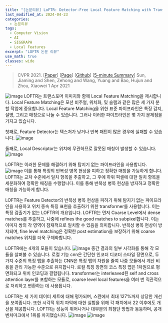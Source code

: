```yaml
---
title: "[논문리뷰] LoFTR: Detector-Free Local Feature Matching with Transformers"
last_modified_at: 2024-04-23
categories:
  - 논문리뷰
tags:
  - Computer Vision
  - AI
  - SIGGRAPH
  - Local Features
excerpt: "LOFTR 논문 리뷰"
use_math: true
classes: wide
---
```


> CVPR 2021. [[Paper](https://arxiv.org/pdf/2104.00680.pdf)] [[Page](https://zju3dv.github.io/loftr/)] [[Github](https://github.com/zju3dv/LoFTR)] [[5-minute Summary](https://www.youtube.com/watch?v=ep015Dda0T0)]
> Sun, Jiaming and Shen, Zehong and Wang, Yuang and Bao, Hujun and Zhou, Xiaowei
> 1 Apr 2021

![image](https://github.com/sandokim/sandokim.github.io/assets/74639652/845a74d8-7d43-4adb-b329-896c3b1f56ab)
LOFTR는 트랜스포머 이미지와 함께 Local Feature Matching을 제시합니다. 
Local Feature Matching은 모션 비주얼, 위치화, 및 슬램과 같은 많은 세 가지 분할 작업에 중요합니다. 
Local Feature Matching을 위한 표준 파이프라인은 특징 감지, 설명, 그리고 매칭으로 나눌 수 있습니다. 
그러나 이러한 파이프라인은 몇 가지 문제점을 가지고 있습니다. 

첫째로, Feature Detector는 텍스처가 낮거나 반복 패턴이 많은 경우에 실패할 수 있습니다. 
![image](https://github.com/sandokim/sandokim.github.io/assets/74639652/fd0adda7-1685-4699-a612-7fb01d39c53b)

둘째로, Local Descriptor는 위치에 무관하므로 잘못된 매칭이 발생할 수 있습니다.
![image](https://github.com/sandokim/sandokim.github.io/assets/74639652/998ab366-b351-4657-97b5-f9d69547ded6)


LOFTR는 이러한 문제를 해결하기 위해 탐지기 없는 파이프라인을 사용합니다. 
![image](https://github.com/sandokim/sandokim.github.io/assets/74639652/a3b27636-93f4-4887-9a14-1dc7257973a6)
이를 통해 특징의 반복성 병목 현상을 피하고 정확한 매칭을 가능하게 합니다. 
LOFTR는 교차 수준에서 일치 항목을 추출하고, 그 후에 하위 픽셀에 대한 일치 항목을 세분화하여 정확한 매칭을 수행합니다. 
이를 통해 반복성 병목 현상을 방지하고 정확한 매칭을 가능하게 합니다.

LOFTR는 Feature Detector의 반복성 병목 현상을 피하기 위해 탐지기 없는 파이프라인을 사용하고 위치 종속 특징 표현을 추출하기 위한 transformer를 사용합니다. 
이는 특징 검출기가 없는 LOFTR의 개요입니다. 
LOFTR는 먼저 Coarse Level에서 dense matches를 추출하고, 나중에 refines the good matches to subpixel합니다. 
이는 이미지 쌍의 각 영역이 잠재적으로 일치할 수 있음을 의미합니다. 
반복성 병목 현상이 방지되며, fine level matching은 정확한 post estimation을 보장하기 위해 coarse matches 위치를 더욱 구체화합니다.

LOFTR에는 4개의 모듈이 있습니다. 
![image](https://github.com/sandokim/sandokim.github.io/assets/74639652/403b0eab-bf73-4c62-b4f4-70e7356d2a1d)
중간 결과의 일부 시각화를 통해 각 모듈을 살펴볼 수 있습니다. 
로컬 기능 cnn은 간단한 인코더 디코더 스타일 장면으로, 두 가지 수준의 특징 맵을 추출하는 CNN은 특징 맵의 차원을 줄여 나중 모듈에서 계산 비용을 관리 가능한 수준으로 유지합니다. 
로컬 특징 장면의 코스 특징 맵은 1차원으로 평면화되고 위치 인코딩과 결합됩니다. 
transformer는 interleaved된 self and cross attention layer를 포함하는 모듈로, coarse level local features을 여러 번 직관적으로 처리하고 변환하는 데 사용됩니다.

LOFTR는 세 가지 데이터 세트에 대해 평가되며, 스캔에서 최대 127%까지 상당한 개선을 보여줍니다. 
또한 시각적 위치 파악에 대한 실험을 위해 각 패치에서 22 이후에도 개선을 제공합니다. 
LOFTR는 성능이 뛰어나거나 대부분의 최첨단 방법과 동등하며, 공개 벤치마크에서 1위를 차지했습니다.
![image](https://github.com/sandokim/sandokim.github.io/assets/74639652/5986c412-93d2-45e4-814b-64fc232cb11d)
![image](https://github.com/sandokim/sandokim.github.io/assets/74639652/91f960f5-62f9-453e-9552-5793ab119f78)

